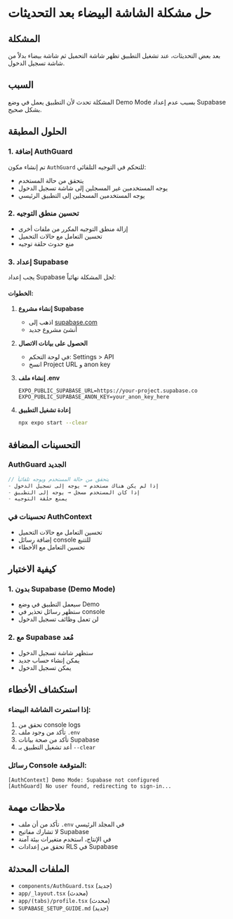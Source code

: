 # حل مشكلة الشاشة البيضاء بعد التحديثات

## المشكلة
بعد بعض التحديثات، عند تشغيل التطبيق تظهر شاشة التحميل ثم شاشة بيضاء بدلاً من شاشة تسجيل الدخول.

## السبب
المشكلة تحدث لأن التطبيق يعمل في وضع Demo Mode بسبب عدم إعداد Supabase بشكل صحيح.

## الحلول المطبقة

### 1. إضافة AuthGuard
تم إنشاء مكون `AuthGuard` للتحكم في التوجيه التلقائي:
- يتحقق من حالة المستخدم
- يوجه المستخدمين غير المسجلين إلى شاشة تسجيل الدخول
- يوجه المستخدمين المسجلين إلى التطبيق الرئيسي

### 2. تحسين منطق التوجيه
- إزالة منطق التوجيه المكرر من ملفات أخرى
- تحسين التعامل مع حالات التحميل
- منع حدوث حلقة توجيه

### 3. إعداد Supabase
يجب إعداد Supabase لحل المشكلة نهائياً:

#### الخطوات:
1. **إنشاء مشروع Supabase**
   - اذهب إلى [supabase.com](https://supabase.com)
   - أنشئ مشروع جديد

2. **الحصول على بيانات الاتصال**
   - في لوحة التحكم: Settings > API
   - انسخ Project URL و anon key

3. **إنشاء ملف .env**
   ```env
   EXPO_PUBLIC_SUPABASE_URL=https://your-project.supabase.co
   EXPO_PUBLIC_SUPABASE_ANON_KEY=your_anon_key_here
   ```

4. **إعادة تشغيل التطبيق**
   ```bash
   npx expo start --clear
   ```

## التحسينات المضافة

### AuthGuard الجديد
```typescript
// يتحقق من حالة المستخدم ويوجه تلقائياً
- إذا لم يكن هناك مستخدم → يوجه إلى تسجيل الدخول
- إذا كان المستخدم مسجل → يوجه إلى التطبيق
- يمنع حلقة التوجيه
```

### تحسينات في AuthContext
- تحسين التعامل مع حالات التحميل
- إضافة رسائل console للتتبع
- تحسين التعامل مع الأخطاء

## كيفية الاختبار

### 1. بدون Supabase (Demo Mode)
- سيعمل التطبيق في وضع Demo
- ستظهر رسائل تحذير في console
- لن تعمل وظائف تسجيل الدخول

### 2. مع Supabase مُعد
- ستظهر شاشة تسجيل الدخول
- يمكن إنشاء حساب جديد
- يمكن تسجيل الدخول

## استكشاف الأخطاء

### إذا استمرت الشاشة البيضاء:
1. تحقق من console logs
2. تأكد من وجود ملف `.env`
3. تأكد من صحة بيانات Supabase
4. أعد تشغيل التطبيق بـ `--clear`

### رسائل Console المتوقعة:
```
[AuthContext] Demo Mode: Supabase not configured
[AuthGuard] No user found, redirecting to sign-in...
```

## ملاحظات مهمة
- تأكد من أن ملف `.env` في المجلد الرئيسي
- لا تشارك مفاتيح Supabase
- في الإنتاج، استخدم متغيرات بيئة آمنة
- تحقق من إعدادات RLS في Supabase

## الملفات المحدثة
- `components/AuthGuard.tsx` (جديد)
- `app/_layout.tsx` (محدث)
- `app/(tabs)/profile.tsx` (محدث)
- `SUPABASE_SETUP_GUIDE.md` (جديد) 